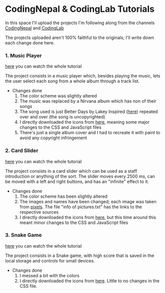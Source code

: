 # CodingNepal & CodingLab Tutorials

In this space I'll upload the projects I'm following along from the channels [CodingNepal](https://www.youtube.com/@CodingNepal) and [CodingLab](https://www.youtube.com/@CodingLabYT)

The projects uploaded aren't 100% faithful to the originals; I'll write down each change done here. 

### 1. Music Player

[here](https://www.youtube.com/watch?v=1-CvPn4AbT4&t=4548s&ab_channel=CodingNepal) you can watch the whole tutorial

The project consists in a music player which, besides playing the music, lets the user select each song from a whole album through a track list. 

* Changes done
    1. The color scheme was slightly altered
    2. The music was replaced by a Nirvana album which has non of their songs
    3. The song used is just Better Days by Lakey Inspired ([here](https://soundcloud.com/lakeyinspired/better-days)) repeated over and over (the song is uncopyrighted)
    4. I directly downloaded the icons from [here](https://fonts.google.com/icons), meaning some major changes to the CSS and JavaScript files
    5. There's just a single album cover and I had to recreate it with paint to avoid any copyright infringement

### 2. Card Slider

[here](https://www.youtube.com/watch?v=6QE8dXq9SOE&ab_channel=CodingNepal) you can watch the whole tutorial

The project consists in a card slider which can be used as a staff introduction or anything of the sort. The slider moves every 2500 ms, can be moved with a left and right buttons, and has an "infinite" effect to it. 

* Changes done
    1. The color scheme has been slightly altered
    2. The images and names have been changed; each image was taken from [pixels](https://www.pexels.com/). The file "info of pictures.txt" has the links to the respective sources
    3. I directly downloaded the icons from [here](https://fonts.google.com/icons), but this time around this meant minor changes to the CSS and JavaScript files

### 3. Snake Game

[here](https://www.youtube.com/watch?v=K8Rh5x3c9Pw&ab_channel=CodingNepal) you can watch the whole tutorial

The project consists in a Snake game, with high score that is saved in the local storage and controls for small devices. 

* Changes done
    1. I messed a bit with the colors
    2. I directly downloaded the icons from [here](https://fonts.google.com/icons). Little to no changes in the CSS file. 
